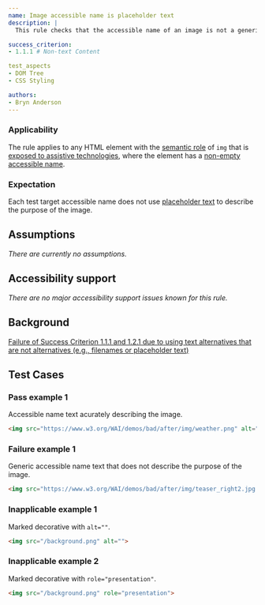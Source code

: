 ```yaml
---
name: Image accessible name is placeholder text
description: |
  This rule checks that the accessible name of an image is not a generic placeholder text.

success_criterion:
- 1.1.1 # Non-text Content

test_aspects
- DOM Tree
- CSS Styling

authors:
- Bryn Anderson
---
```


### Applicability

The rule applies to any HTML element with the [semantic role](#semantic-role) of `img` that is [exposed to assistive technologies](#exposed-to-assistive-technologies), where the element has a [non-empty](#non-empty) [accessible name](#accessible-name).

### Expectation

Each test target accessible name does not use [placeholder text](#placeholder-text) to describe the purpose of the image.

## Assumptions

*There are currently no assumptions.*

## Accessibility support

*There are no major accessibility support issues known for this rule.*

## Background

[Failure of Success Criterion 1.1.1 and 1.2.1 due to using text alternatives that are not alternatives (e.g., filenames or placeholder text)](https://www.w3.org/TR/WCAG20-TECHS/F30.html)

## Test Cases

### Pass example 1

Accessible name text acurately describing the image.

```html
<img src="https://www.w3.org/WAI/demos/bad/after/img/weather.png" alt="sun amd cloud weather graphic">
```

### Failure example 1

Generic accessible name text that does not describe the purpose of the image.

```html
<img src="https://www.w3.org/WAI/demos/bad/after/img/teaser_right2.jpg.png" alt="image">
```

### Inapplicable example 1

Marked decorative with `alt=""`.

```html
<img src="/background.png" alt="">
```

### Inapplicable example 2

Marked decorative with `role="presentation"`.

```html
<img src="/background.png" role="presentation">
```
